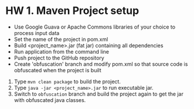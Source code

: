 # HW 1. Maven Project setup

- Use Google Guava or Apache Commons libraries of your choice to process
input data
- Set the name of the project in pom.xml
- Build <project_name>.jar (fat jar) containing all dependencies
- Run application from the command line
- Push project to the GitHub repository
- Create 'obfuscation' branch and modify pom.xml so that source code is
obfuscated when the project is built

1. Type ```mvn clean package``` to build the project.
2. Type ```java -jar <project_name>.jar``` to run executable jar.
3. Switch to ```obfuscation``` branch and build the project again to get 
the jar with obfuscated java classes. 
